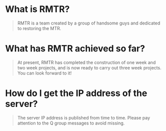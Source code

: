 # What is RMTR?

> RMTR is a team created by a group of handsome guys and dedicated to restoring the MTR.

# What has RMTR achieved so far?

> At present, RMTR has completed the construction of one week and two week projects, and is now ready to carry out three week projects. You can look forward to it!

# How do I get the IP address of the server?

> The server IP address is published from time to time. Please pay attention to the Q group messages to avoid missing.